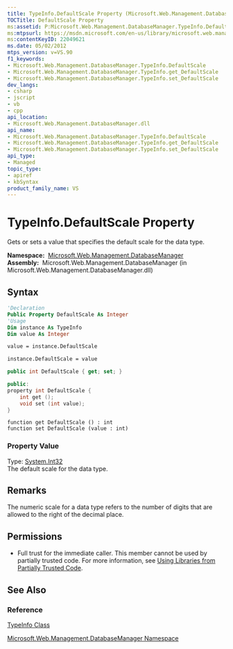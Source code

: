 ```yaml
---
title: TypeInfo.DefaultScale Property (Microsoft.Web.Management.DatabaseManager)
TOCTitle: DefaultScale Property
ms:assetid: P:Microsoft.Web.Management.DatabaseManager.TypeInfo.DefaultScale
ms:mtpsurl: https://msdn.microsoft.com/en-us/library/microsoft.web.management.databasemanager.typeinfo.defaultscale(v=VS.90)
ms:contentKeyID: 22049621
ms.date: 05/02/2012
mtps_version: v=VS.90
f1_keywords:
- Microsoft.Web.Management.DatabaseManager.TypeInfo.DefaultScale
- Microsoft.Web.Management.DatabaseManager.TypeInfo.get_DefaultScale
- Microsoft.Web.Management.DatabaseManager.TypeInfo.set_DefaultScale
dev_langs:
- csharp
- jscript
- vb
- cpp
api_location:
- Microsoft.Web.Management.DatabaseManager.dll
api_name:
- Microsoft.Web.Management.DatabaseManager.TypeInfo.DefaultScale
- Microsoft.Web.Management.DatabaseManager.TypeInfo.get_DefaultScale
- Microsoft.Web.Management.DatabaseManager.TypeInfo.set_DefaultScale
api_type:
- Managed
topic_type:
- apiref
- kbSyntax
product_family_name: VS
---
```


# TypeInfo.DefaultScale Property

Gets or sets a value that specifies the default scale for the data type.

**Namespace:**  [Microsoft.Web.Management.DatabaseManager](microsoft-web-management-databasemanager-namespace.md)  
**Assembly:**  Microsoft.Web.Management.DatabaseManager (in Microsoft.Web.Management.DatabaseManager.dll)

## Syntax

```vb
'Declaration
Public Property DefaultScale As Integer
'Usage
Dim instance As TypeInfo
Dim value As Integer

value = instance.DefaultScale

instance.DefaultScale = value
```

```csharp
public int DefaultScale { get; set; }
```

```cpp
public:
property int DefaultScale {
    int get ();
    void set (int value);
}
```

```jscript
function get DefaultScale () : int
function set DefaultScale (value : int)
```

### Property Value

Type: [System.Int32](https://msdn.microsoft.com/library/td2s409d)  
The default scale for the data type.  

## Remarks

The numeric scale for a data type refers to the number of digits that are allowed to the right of the decimal place.

## Permissions

  - Full trust for the immediate caller. This member cannot be used by partially trusted code. For more information, see [Using Libraries from Partially Trusted Code](https://msdn.microsoft.com/library/8skskf63).

## See Also

### Reference

[TypeInfo Class](typeinfo-class-microsoft-web-management-databasemanager.md)

[Microsoft.Web.Management.DatabaseManager Namespace](microsoft-web-management-databasemanager-namespace.md)

